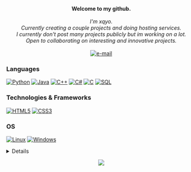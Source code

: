 <p align="center">
    <b>Welcome to my github.</b><br><br>
    <i>
        I'm xqyo.<br>
        Currently creating a couple projects and doing hosting services.<br>
        I currently don't post many projects publicly but im working on a lot.<br>
        Open to collaborating on interesting and innovative projects.<br>
    </i><br>
    <a href="http://xqyo.rf.gd/">
        <img src="https://img.shields.io/badge/Email-blue?style=flat-square&logo=gmail&logoColor=white" alt="e-mail">
    </a>
</p>

### Languages
[![Python](https://img.shields.io/badge/python-black?style=for-the-badge&logo=python)](https://github.com/xqyo)
[![Java](https://img.shields.io/badge/java-black?style=for-the-badge&logo=openjdk)](https://github.com/xqyo)
[![C++](https://img.shields.io/badge/c++-black?style=for-the-badge&logo=cplusplus)](https://github.com/xqyo)
[![C#](https://img.shields.io/badge/csharp-black?style=for-the-badge&logo=csharp)](https://github.com/xqyo)
[![C]([https://img.shields.io/badge/csharp-black?style=for-the-badge&logo=csharp)](https://github.com/xqyo)
[![SQL](https://img.shields.io/badge/sql-black?style=for-the-badge&logo=mysql)](https://github.com/xqyo)

### Technologies & Frameworks
[![HTML5](https://img.shields.io/badge/html5-black?style=for-the-badge&logo=html5)](https://github.com/xqyo)
[![CSS3](https://img.shields.io/badge/css3-black?style=for-the-badge&logo=css3)](https://github.com/xqyo)

### OS
[![Linux](https://img.shields.io/badge/linux-black?style=for-the-badge&logo=Linux)](https://github.com/xqyo)
[![Windows](https://img.shields.io/badge/Windows-black?style=for-the-badge&logo=Windows)](https://github.com/xqyo)

<details>
<p align="center">
  <a href="https://github.com/xqyo">
    <img src="http://github-profile-summary-cards.vercel.app/api/cards/profile-details?username=xqyo&theme=transparent" />
  </a>
  <a href="https://github.com/xqyo">
    <img src="https://github-readme-streak-stats.herokuapp.com/?user=xqyo&hide_border=true&card_width=338&theme=transparent" />
  </a>
  <a href="https://github.com/xqyo">
    <img src="http://github-profile-summary-cards.vercel.app/api/cards/stats?username=xqyo&theme=transparent" />
  </a>
</p>
</details>

<p align="center">
  <a href="https://github.com/xqyo">
    <img src="https://komarev.com/ghpvc/?username=xqyo&color=blue&style=flat)" />
  </a>
</p>
